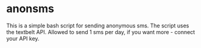 # anonsms
This is a simple bash script for sending anonymous sms. The script uses the textbelt API. Allowed to send 1 sms per day, if you want more - connect your API key.
